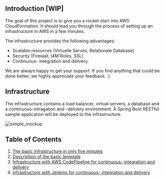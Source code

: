 ## Introduction [WIP]

The goal of this project is to give you a rocket start into AWS CloudFormation. It should lead you through the process of setting up an infrastructure in AWS in a few minutes.

The infrastructure provides the following advantages:

- Scalable resources (Virtuelle Serves, Relationale Database)
- Security (Firewall, IAM Roles, SSL)
- Continuous- integration and delivery.

We are always happy to get your support. If you find anything that could be done better, we highly appreciate your feedback. :)

## Infrastructure
The infrastructure contains a load balancer, virtual servers, a database and a continuous-intragation and -delivery environment. A Spring Boot RESTful sample application will be deployed to the infrastructure.

![simple_mockup](documentation/images/infrastructure.png)


## Table of Contents
1. [The basic infrastructure in only five minutes](documentation/basic_stack/basic_stack.md)
1. [Description of the basic template](documentation/basic_stack/template_desc.md)
1. [Infrastructure with AWS CodePipeline for continuous- integration and delivery](documentation/codepipeline_stack/cdoepipeline.md)
1. [Infrastructure with Jenkins for continuous- integration and delivery](documentation/jenkins_stack/jenkins.md)
<br/><br/>